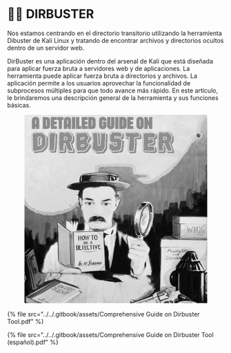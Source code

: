 # 🧑‍🔧 DIRBUSTER

Nos estamos centrando en el directorio transitorio utilizando la herramienta Dibuster de Kali Linux y tratando de encontrar archivos y directorios ocultos dentro de un servidor web.

DirBuster es una aplicación dentro del arsenal de Kali que está diseñada para aplicar fuerza bruta a servidores web y de aplicaciones. La herramienta puede aplicar fuerza bruta a directorios y archivos. La aplicación permite a los usuarios aprovechar la funcionalidad de subprocesos múltiples para que todo avance más rápido. En este artículo, le brindaremos una descripción general de la herramienta y sus funciones básicas.



<figure><img src="../../.gitbook/assets/Comprehensive-Guide-on-Dirbuster-Tool-pdf.png" alt=""><figcaption></figcaption></figure>



{% file src="../../.gitbook/assets/Comprehensive Guide on Dirbuster Tool.pdf" %}



{% file src="../../.gitbook/assets/Comprehensive Guide on Dirbuster Tool (español).pdf" %}
